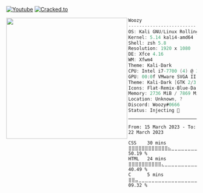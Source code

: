 [![Youtube](https://img.shields.io/youtube/channel/subscribers/UCnOipMsHmErfo09-mpcXcmA?color=bd93f9&label=Youtube&style=flat-square)](https://www.youtube.com/channel/UCnOipMsHmErfo09-mpcXcmA)
[![Cracked.to](https://img.shields.io/static/v1?style=flat-square&label=Cracked.to&message=3daWoozy&color=bd93f9)](https://cracked.to/3DaWoozy)

<img align="left" src="https://media.discordapp.net/attachments/887792026236629042/918601622865707038/nkNejJEpxhuc-9dlvQVZIlvbbE7hENdkACW7vgHTN4I.jpg" alt="" width="320" /> 

```csharp
Woozy
-------------------------
OS: Kali GNU/Linux Rolling x86_64
Kernel: 5.14 kali4-amd64
Shell: zsh 5.8
Resolution: 1920 x 1080
DE: Xfce 4.16
WM: Xfwm4
Theme: Kali-Dark 
CPU: Intel i7-7700 (4) @ 3.599 GHz
GPU: 00:0f VMware SVGA II Adapter
Theme: Kali-Dark [GTK 2/3]
Icons: Flat-Remix-Blue-Dark [GTK 2/3]
Memory: 2736 MiB / 7869 MiB
Location: Unknown, ?
Discord: Woozy#0666
Status: Injecting 🧛
```

-----
<!--START_SECTION:waka-->

```text
From: 15 March 2023 - To: 22 March 2023

CSS    30 mins         ⣿⣿⣿⣿⣿⣿⣿⣿⣿⣿⣿⣿⣦⣀⣀⣀⣀⣀⣀⣀⣀⣀⣀⣀⣀   50.19 %
HTML   24 mins         ⣿⣿⣿⣿⣿⣿⣿⣿⣿⣿⣄⣀⣀⣀⣀⣀⣀⣀⣀⣀⣀⣀⣀⣀⣀   40.49 %
C      5 mins          ⣿⣿⣤⣀⣀⣀⣀⣀⣀⣀⣀⣀⣀⣀⣀⣀⣀⣀⣀⣀⣀⣀⣀⣀⣀   09.32 %
```

<!--END_SECTION:waka-->
